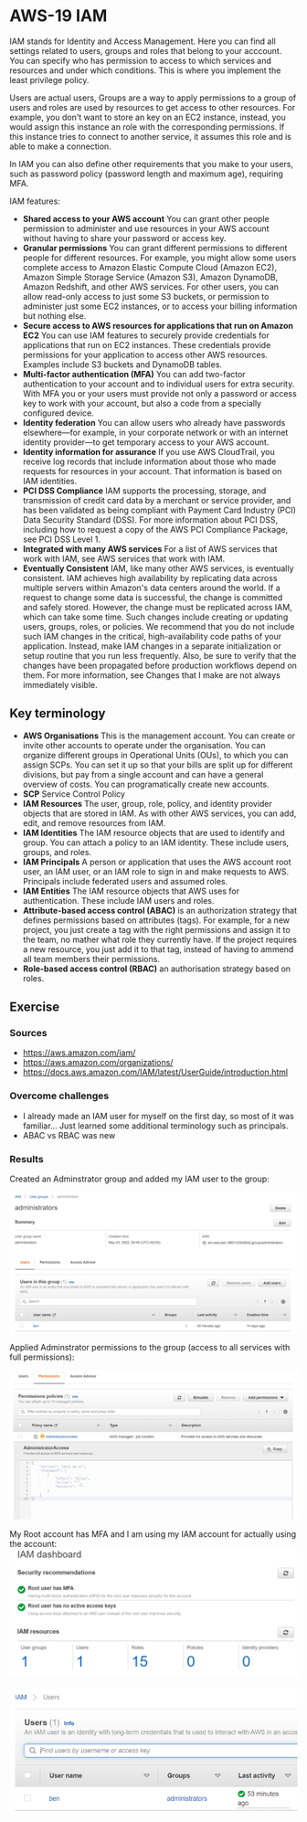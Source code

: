 # AWS-19 IAM
IAM stands for Identity and Access Management. Here you can find all settings related to users, groups and roles that belong to your acccount. You can specify who has permission to access to which services and resources and under which conditions. This is where you implement the least privilege policy.  

Users are actual users, Groups are a way to apply permissions to a group of users and roles are used by resources to get access to other resources. For example, you don't want to store an key on an EC2 instance, instead, you would assign this instance an role with the corresponding permissions. If this instance tries to connect to another service, it assumes this role and is able to make a connection.  
  
In IAM you can also define other requirements that you make to your users, such as password policy (password length and maximum age), requiring MFA.
  
IAM features:  
- **Shared access to your AWS account** You can grant other people permission to administer and use resources in your AWS account without having to share your password or access key.
- **Granular permissions** You can grant different permissions to different people for different resources. For example, you might allow some users complete access to Amazon Elastic Compute Cloud (Amazon EC2), Amazon Simple Storage Service (Amazon S3), Amazon DynamoDB, Amazon Redshift, and other AWS services. For other users, you can allow read-only access to just some S3 buckets, or permission to administer just some EC2 instances, or to access your billing information but nothing else.
- **Secure access to AWS resources for applications that run on Amazon EC2** You can use IAM features to securely provide credentials for applications that run on EC2 instances. These credentials provide permissions for your application to access other AWS resources. Examples include S3 buckets and DynamoDB tables.
- **Multi-factor authentication (MFA)** You can add two-factor authentication to your account and to individual users for extra security. With MFA you or your users must provide not only a password or access key to work with your account, but also a code from a specially configured device.
- **Identity federation** You can allow users who already have passwords elsewhere—for example, in your corporate network or with an internet identity provider—to get temporary access to your AWS account.
- **Identity information for assurance** If you use AWS CloudTrail, you receive log records that include information about those who made requests for resources in your account. That information is based on IAM identities.
- **PCI DSS Compliance**
IAM supports the processing, storage, and transmission of credit card data by a merchant or service provider, and has been validated as being compliant with Payment Card Industry (PCI) Data Security Standard (DSS). For more information about PCI DSS, including how to request a copy of the AWS PCI Compliance Package, see PCI DSS Level 1.
- **Integrated with many AWS services** For a list of AWS services that work with IAM, see AWS services that work with IAM.
- **Eventually Consistent** IAM, like many other AWS services, is eventually consistent. IAM achieves high availability by replicating data across multiple servers within Amazon's data centers around the world. If a request to change some data is successful, the change is committed and safely stored. However, the change must be replicated across IAM, which can take some time. Such changes include creating or updating users, groups, roles, or policies. We recommend that you do not include such IAM changes in the critical, high-availability code paths of your application. Instead, make IAM changes in a separate initialization or setup routine that you run less frequently. Also, be sure to verify that the changes have been propagated before production workflows depend on them. For more information, see Changes that I make are not always immediately visible.


## Key terminology
- **AWS Organisations** This is the management account. You can create or invite other accounts to operate under the organisation. You can organize different groups in Operational Units (OUs), to which you can assign SCPs. You can set it up so that your bills are split up for different divisions, but pay from a single account and can have a general overview of costs. You can programatically create new accounts.
- **SCP** Service Control Policy
- **IAM Resources** The user, group, role, policy, and identity provider objects that are stored in IAM. As with other AWS services, you can add, edit, and remove resources from IAM.
- **IAM Identities** The IAM resource objects that are used to identify and group. You can attach a policy to an IAM identity. These include users, groups, and roles.
- **IAM Principals** A person or application that uses the AWS account root user, an IAM user, or an IAM role to sign in and make requests to AWS. Principals include federated users and assumed roles.
- **IAM Entities** The IAM resource objects that AWS uses for authentication. These include IAM users and roles.
- **Attribute-based access control (ABAC)** is an authorization strategy that defines permissions based on attributes (tags). For example, for a new project, you just create a tag with the right permissions and assign it to the team, no mather what role they currently have. If the project requires a new resource, you just add it to that tag, instead of having to ammend all team members their permissions.
- **Role-based access control (RBAC)** an authorisation strategy based on roles. 

## Exercise
### Sources
- https://aws.amazon.com/iam/
- https://aws.amazon.com/organizations/
- https://docs.aws.amazon.com/IAM/latest/UserGuide/introduction.html

### Overcome challenges
- I already made an IAM user for myself on the first day, so most of it was familiar... Just learned some additional terminology such as principals.
- ABAC vs RBAC was new

### Results
Created an Adminstrator group and added my IAM user to the group:  
  
![AWS-19 1](../00_includes/CLOUD03/AWS-19_1.png)  
  
Applied Adminstrator permissions to the group (access to all services with full permissions):  
  
![AWS-19 2](../00_includes/CLOUD03/AWS-19_2.png)  
  
My Root account has MFA and I am using my IAM account for actually using the account:  
![AWS-19 3](../00_includes/CLOUD03/AWS-19_3.png)  
  
![AWS-19 4](../00_includes/CLOUD03/AWS-19_4.png)  
